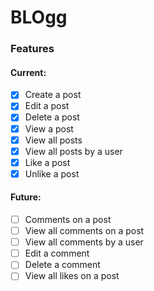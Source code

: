 # BLOgg
### Features
#### Current:
- [x] Create a post
- [x] Edit a post
- [x] Delete a post
- [x] View a post
- [x] View all posts
- [x] View all posts by a user
- [x] Like a post
- [x] Unlike a post
#### Future:
- [ ] Comments on a post
- [ ] View all comments on a post
- [ ] View all comments by a user
- [ ] Edit a comment
- [ ] Delete a comment
- [ ] View all likes on a post